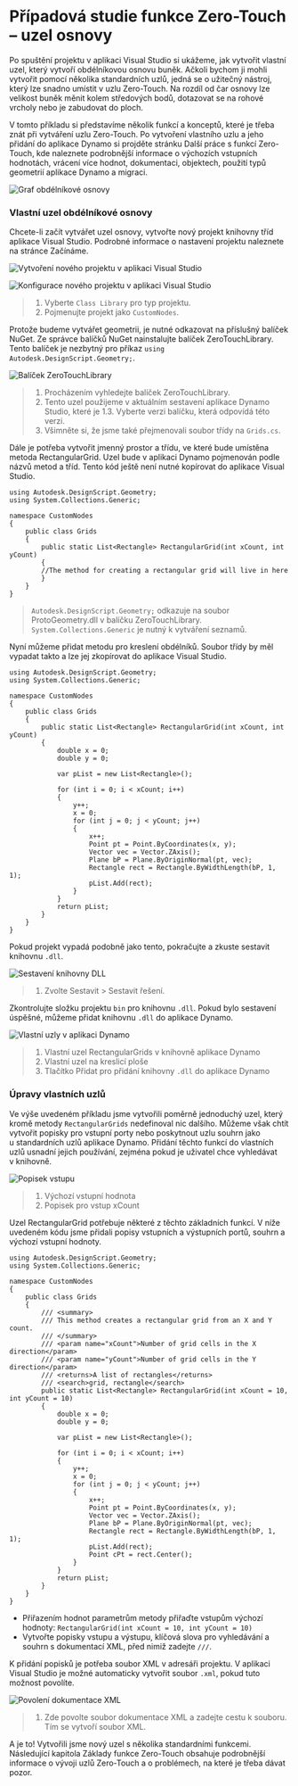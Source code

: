 # Případová studie funkce Zero-Touch – uzel osnovy

Po spuštění projektu v aplikaci Visual Studio si ukážeme, jak vytvořit vlastní uzel, který vytvoří obdélníkovou osnovu buněk. Ačkoli bychom ji mohli vytvořit pomocí několika standardních uzlů, jedná se o užitečný nástroj, který lze snadno umístit v uzlu Zero-Touch. Na rozdíl od čar osnovy lze velikost buněk měnit kolem středových bodů, dotazovat se na rohové vrcholy nebo je zabudovat do ploch.

V tomto příkladu si představíme několik funkcí a konceptů, které je třeba znát při vytváření uzlu Zero-Touch. Po vytvoření vlastního uzlu a jeho přidání do aplikace Dynamo si projděte stránku Další práce s funkcí Zero-Touch, kde naleznete podrobnější informace o výchozích vstupních hodnotách, vrácení více hodnot, dokumentaci, objektech, použití typů geometrií aplikace Dynamo a migraci.

![Graf obdélníkové osnovy](images/cover-image.jpg)

### Vlastní uzel obdélníkové osnovy <a href="#custom-rectangular-grid-node" id="custom-rectangular-grid-node"></a>

Chcete-li začít vytvářet uzel osnovy, vytvořte nový projekt knihovny tříd aplikace Visual Studio. Podrobné informace o nastavení projektu naleznete na stránce Začínáme.

![Vytvoření nového projektu v aplikaci Visual Studio](images/vs-new-project-1.jpg)

![Konfigurace nového projektu v aplikaci Visual Studio](images/vs-new-project-2.jpg)

> 1. Vyberte `Class Library` pro typ projektu.
> 2. Pojmenujte projekt jako `CustomNodes`.

Protože budeme vytvářet geometrii, je nutné odkazovat na příslušný balíček NuGet. Ze správce balíčků NuGet nainstalujte balíček ZeroTouchLibrary. Tento balíček je nezbytný pro příkaz `using Autodesk.DesignScript.Geometry;`.

![Balíček ZeroTouchLibrary](images/vs-nugetpackage.jpg)

> 1. Procházením vyhledejte balíček ZeroTouchLibrary.
> 2. Tento uzel použijeme v aktuálním sestavení aplikace Dynamo Studio, které je 1.3. Vyberte verzi balíčku, která odpovídá této verzi.
> 3. Všimněte si, že jsme také přejmenovali soubor třídy na `Grids.cs`.

Dále je potřeba vytvořit jmenný prostor a třídu, ve které bude umístěna metoda RectangularGrid. Uzel bude v aplikaci Dynamo pojmenován podle názvů metod a tříd. Tento kód ještě není nutné kopírovat do aplikace Visual Studio.

```
using Autodesk.DesignScript.Geometry;
using System.Collections.Generic;

namespace CustomNodes
{
    public class Grids
    {
        public static List<Rectangle> RectangularGrid(int xCount, int yCount)
        {
        //The method for creating a rectangular grid will live in here
        }
    }
}
```

> `Autodesk.DesignScript.Geometry;` odkazuje na soubor ProtoGeometry.dll v balíčku ZeroTouchLibrary. `System.Collections.Generic` je nutný k vytváření seznamů.

Nyní můžeme přidat metodu pro kreslení obdélníků. Soubor třídy by měl vypadat takto a lze jej zkopírovat do aplikace Visual Studio.

```
using Autodesk.DesignScript.Geometry;
using System.Collections.Generic;

namespace CustomNodes
{
    public class Grids
    {
        public static List<Rectangle> RectangularGrid(int xCount, int yCount)
        {
            double x = 0;
            double y = 0;

            var pList = new List<Rectangle>();

            for (int i = 0; i < xCount; i++)
            {
                y++;
                x = 0;
                for (int j = 0; j < yCount; j++)
                {
                    x++;
                    Point pt = Point.ByCoordinates(x, y);
                    Vector vec = Vector.ZAxis();
                    Plane bP = Plane.ByOriginNormal(pt, vec);
                    Rectangle rect = Rectangle.ByWidthLength(bP, 1, 1);
                    pList.Add(rect);
                }
            }
            return pList;
        }
    }
}
```

Pokud projekt vypadá podobně jako tento, pokračujte a zkuste sestavit knihovnu `.dll`.

![Sestavení knihovny DLL](images/vs-grids.jpg)

> 1. Zvolte Sestavit > Sestavit řešení.

Zkontrolujte složku projektu `bin` pro knihovnu `.dll`. Pokud bylo sestavení úspěšné, můžeme přidat knihovnu `.dll` do aplikace Dynamo.

![Vlastní uzly v aplikaci Dynamo](images/RectangularGrid-Dynamo.jpg)

> 1. Vlastní uzel RectangularGrids v knihovně aplikace Dynamo
> 2. Vlastní uzel na kreslicí ploše
> 3. Tlačítko Přidat pro přidání knihovny `.dll` do aplikace Dynamo

### Úpravy vlastních uzlů <a href="#custom-node-modifications" id="custom-node-modifications"></a>

Ve výše uvedeném příkladu jsme vytvořili poměrně jednoduchý uzel, který kromě metody `RectangularGrids` nedefinoval nic dalšího. Můžeme však chtít vytvořit popisky pro vstupní porty nebo poskytnout uzlu souhrn jako u standardních uzlů aplikace Dynamo. Přidání těchto funkcí do vlastních uzlů usnadní jejich používání, zejména pokud je uživatel chce vyhledávat v knihovně.

![Popisek vstupu](images/nodemodification.png)

> 1. Výchozí vstupní hodnota
> 2. Popisek pro vstup xCount

Uzel RectangularGrid potřebuje některé z těchto základních funkcí. V níže uvedeném kódu jsme přidali popisy vstupních a výstupních portů, souhrn a výchozí vstupní hodnoty.

```
using Autodesk.DesignScript.Geometry;
using System.Collections.Generic;

namespace CustomNodes
{
    public class Grids
    {
        /// <summary>
        /// This method creates a rectangular grid from an X and Y count.
        /// </summary>
        /// <param name="xCount">Number of grid cells in the X direction</param>
        /// <param name="yCount">Number of grid cells in the Y direction</param>
        /// <returns>A list of rectangles</returns>
        /// <search>grid, rectangle</search>
        public static List<Rectangle> RectangularGrid(int xCount = 10, int yCount = 10)
        {
            double x = 0;
            double y = 0;

            var pList = new List<Rectangle>();

            for (int i = 0; i < xCount; i++)
            {
                y++;
                x = 0;
                for (int j = 0; j < yCount; j++)
                {
                    x++;
                    Point pt = Point.ByCoordinates(x, y);
                    Vector vec = Vector.ZAxis();
                    Plane bP = Plane.ByOriginNormal(pt, vec);
                    Rectangle rect = Rectangle.ByWidthLength(bP, 1, 1);
                    pList.Add(rect);
                    Point cPt = rect.Center();
                }
            }
            return pList;
        }
    }
}
```

* Přiřazením hodnot parametrům metody přiřaďte vstupům výchozí hodnoty: `RectangularGrid(int xCount = 10, int yCount = 10)`
* Vytvořte popisky vstupu a výstupu, klíčová slova pro vyhledávání a souhrn s dokumentací XML, před nimiž zadejte `///`.

K přidání popisků je potřeba soubor XML v adresáři projektu. V aplikaci Visual Studio je možné automaticky vytvořit soubor `.xml`, pokud tuto možnost povolíte.

![Povolení dokumentace XML](images/vs-xml.jpg)

> 1. Zde povolte soubor dokumentace XML a zadejte cestu k souboru. Tím se vytvoří soubor XML.

A je to! Vytvořili jsme nový uzel s několika standardními funkcemi. Následující kapitola Základy funkce Zero-Touch obsahuje podrobnější informace o vývoji uzlů Zero-Touch a o problémech, na které je třeba dávat pozor.
